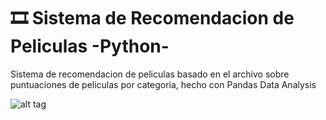 # 🎞 Sistema de Recomendacion de Peliculas -Python-

Sistema de recomendacion de peliculas basado en el archivo sobre puntuaciones de peliculas por categoria, hecho con Pandas Data Analysis

![alt tag](https://github.com/juancr5/Sistema_de_Recomendacion_de-Peliculas-Python-/blob/main/Archivos/Recomendador%20De%20Pel%C3%ADculas.png)
